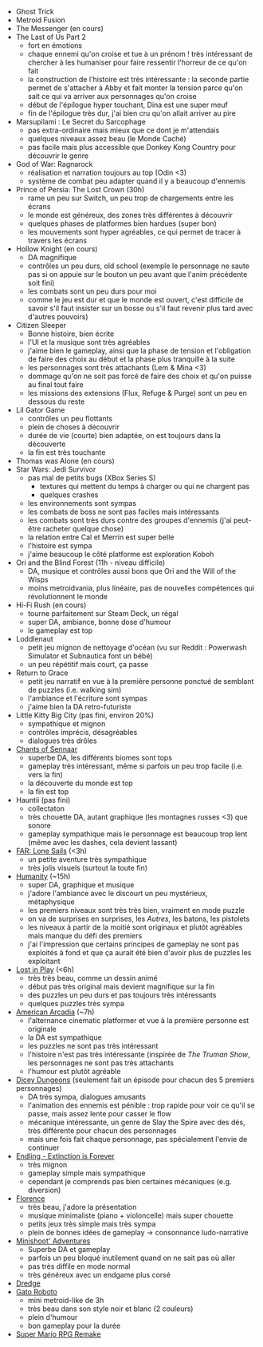 - Ghost Trick
- Metroid Fusion
- The Messenger (en cours)
- The Last of Us Part 2
  - fort en émotions
  - chaque ennemi qu'on croise et tue à un prénom ! très intéressant de chercher à les humaniser pour faire ressentir l'horreur de ce qu'on fait
  - la construction de l'histoire est très intéressante : la seconde partie permet de s'attacher à Abby et fait monter la tension parce qu'on sait ce qui va arriver aux personnages qu'on croise
  - début de l'épilogue hyper touchant, Dina est une super meuf
  - fin de l'épilogue très dur, j'ai bien cru qu'on allait arriver au pire
- Marsupilami : Le Secret du Sarcophage
  - pas extra-ordinaire mais mieux que ce dont je m'attendais
  - quelques niveaux assez beau (le Monde Caché)
  - pas facile mais plus accessible que Donkey Kong Country pour découvrir le genre
- God of War: Ragnarock
  - réalisation et narration toujours au top (Odin <3)
  - système de combat peu adapter quand il y a beaucoup d'ennemis
- Prince of Persia: The Lost Crown (30h)
  - rame un peu sur Switch, un peu trop de chargements entre les écrans
  - le monde est généreux, des zones très différentes à découvrir
  - quelques phases de platformes bien hardues (super bon)
  - les mouvements sont hyper agréables, ce qui permet de tracer à travers les écrans
- Hollow Knight (en cours)
  - DA magnifique
  - contrôles un peu durs, old school (exemple le personnage ne saute pas si on appuie sur le bouton un peu avant que l'anim précédente soit fini)
  - les combats sont un peu durs pour moi
  - comme le jeu est dur et que le monde est ouvert, c'est difficile de savoir s'il faut insister sur un bosse ou s'il faut revenir plus tard avec d'autres pouvoirs)
- Citizen Sleeper
  - Bonne histoire, bien écrite
  - l'UI et la musique sont très agréables
  - j'aime bien le gameplay, ainsi que la phase de tension et l'obligation de faire des choix au début et la phase plus tranquille à la suite
  - les personnages sont très attachants (Lem & Mina <3)
  - dommage qu'on ne soit pas forcé de faire des choix et qu'on puisse au final tout faire
  - les missions des extensions (Flux, Refuge & Purge) sont un peu en dessous du reste
- Lil Gator Game
  - contrôles un peu flottants
  - plein de choses à découvrir
  - durée de vie (courte) bien adaptée, on est toujours dans la découverte
  - la fin est très touchante
- Thomas was Alone (en cours)
- Star Wars: Jedi Survivor
  - pas mal de petits bugs (XBox Series S)
    - textures qui mettent du temps à charger ou qui ne chargent pas
    - quelques crashes
  - les environnements sont sympas
  - les combats de boss ne sont pas faciles mais intéressants
  - les combats sont très durs contre des groupes d'ennemis (j'ai peut-être racheter quelque chose)
  - la relation entre Cal et Merrin est super belle
  - l'histoire est sympa
  - j'aime beaucoup le côté platforme est exploration Koboh
- Ori and the Blind Forest (11h - niveau difficile)
  - DA, musique et contrôles aussi bons que Ori and the Will of the Wisps
  - moins metroidvania, plus linéaire, pas de nouvelles compétences qui révolutionnent le monde
- Hi-Fi Rush (en cours)
  - tourne parfaitement sur Steam Deck, un régal
  - super DA, ambiance, bonne dose d'humour
  - le gameplay est top
- Loddlenaut
  - petit jeu mignon de nettoyage d'océan (vu sur Reddit : Powerwash Simulator et Subnautica font un bébé)
  - un peu répétitif mais court, ça passe
- Return to Grace
  - petit jeu narratif en vue à la première personne ponctué de semblant de puzzles (i.e. walking sim)
  - l'ambiance et l'écriture sont sympas
  - j'aime bien la DA retro-futuriste
- Little Kitty Big City (pas fini, environ 20%)
  - sympathique et mignon
  - contrôles imprécis, désagréables
  - dialogues très drôles
- [Chants of Sennaar](https://store.steampowered.com/app/1931770/Chants_of_Sennaar/)
  - superbe DA, les différents biomes sont tops
  - gameplay très intéressant, même si parfois un peu trop facile (i.e. vers la fin)
  - la découverte du monde est top
  - la fin est top
- Hauntii (pas fini)
  - collectaton
  - très chouette DA, autant graphique (les montagnes russes <3) que sonore
  - gameplay sympathique mais le personnage est beaucoup trop lent (même avec les dashes, cela devient lassant)
- [FAR: Lone Sails](https://store.steampowered.com/app/609320/FAR_Lone_Sails) (<3h)
  - un petite aventure très sympathique
  - très jolis visuels (surtout la toute fin)
- [Humanity](https://store.steampowered.com/app/1581480/HUMANITY/) (~15h)
  - super DA, graphique et musique
  - j'adore l'ambiance avec le discourt un peu mystérieux, métaphysique
  - les premiers niveaux sont très très bien, vraiment en mode puzzle
  - on va de surprises en surprises, les *Autres*, les batons, les pistolets
  - les niveaux à partir de la moitié sont originaux et plutôt agréables mais manque du défi des premiers
  - j'ai l'impression que certains principes de gameplay ne sont pas exploités à fond et que ça aurait été bien d'avoir plus de puzzles les exploitant
- [Lost in Play](https://store.steampowered.com/app/1328840/Lost_in_Play/) (<6h)
  - très très beau, comme un dessin animé
  - début pas très original mais devient magnifique sur la fin
  - des puzzles un peu durs et pas toujours très intéressants
  - quelques puzzles très sympa
- [American Arcadia](https://store.steampowered.com/app/1249040/American_Arcadia/) (~7h)
  - l'alternance cinematic platformer et vue à la première personne est originale
  - la DA est sympathique
  - les puzzles ne sont pas très intéressant
  - l'histoire n'est pas très intéressante (inspirée de *The Truman Show*, les personnages ne sont pas très attachants
  - l'humour est plutôt agréable
- [Dicey Dungeons](https://store.steampowered.com/app/861540/Dicey_Dungeons/) (seulement fait un épisode pour chacun des 5 premiers personnages)
  - DA très sympa, dialogues amusants
  - l'animation des ennemis est pénible : trop rapide pour voir ce qu'il se passe, mais assez lente pour casser le flow
  - mécanique intéressante, un genre de Slay the Spire avec des dés, très différente pour chacun des personnages
  - mais une fois fait chaque personnage, pas spécialement l'envie de continuer
- [Endling - Extinction is Forever](https://store.steampowered.com/app/898890/Endling__Extinction_is_Forever/)
  - très mignon
  - gameplay simple mais sympathique
  - cependant je comprends pas bien certaines mécaniques (e.g. diversion)
- [Florence](https://store.steampowered.com/app/1102130/)
  - très beau, j'adore la présentation
  - musique minimaliste (piano + violoncelle) mais super chouette
  - petits jeux très simple mais très sympa
  - plein de bonnes idées de gameplay → consonnance ludo-narrative
- [Minishoot' Adventures](https://store.steampowered.com/app/1634860/Minishoot_Adventures/)
  - Superbe DA et gameplay
  - parfois un peu bloqué inutilement quand on ne sait pas où aller
  - pas très diffile en mode normal
  - très généreux avec un endgame plus corsé
- [Dredge](https://store.steampowered.com/app/1562430/DREDGE/)
- [Gato Roboto](https://store.steampowered.com/app/916730/Gato_Roboto/)
  - mini metroid-like de 3h
  - très beau dans son style noir et blanc (2 couleurs)
  - plein d'humour
  - bon gameplay pour la durée
- [Super Mario RPG Remake](https://en.wikipedia.org/wiki/Super_Mario_RPG#Remake)